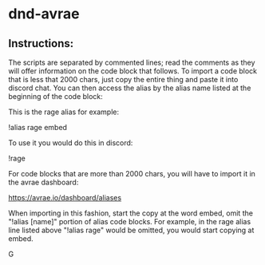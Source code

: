 # dnd-avrae
## Instructions:

The scripts are separated by commented lines; read the comments as they will offer information on the code block that follows. To import a code block that is less that 2000 chars, just copy the entire thing and paste it into discord chat. You can then access the alias by the alias name listed at the beginning of the code block:

This is the rage alias for example:

!alias rage embed

To use it you would do this in discord:

!rage

For code blocks that are more than 2000 chars, you will have to import it in the avrae dashboard:

https://avrae.io/dashboard/aliases

When importing in this fashion, start the copy at the word embed, omit the "!alias [name]" portion of alias code blocks. For example, in the rage alias line listed above "!alias rage" would be omitted, you would start copying at embed.


G
